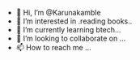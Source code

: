 - 👋 Hi, I’m @Karunakamble
- 👀 I’m interested in .reading books..
- 🌱 I’m currently learning btech...
- 💞️ I’m looking to collaborate on ...
- 📫 How to reach me ...

<!---
Karunakamble/Karunakamble is a ✨ special ✨ repository because its `README.md` (this file) appears on your GitHub profile.
You can click the Preview link to take a look at your changes.
--->

